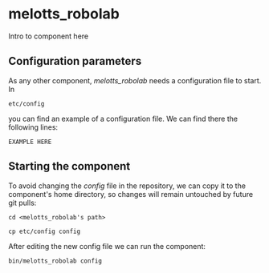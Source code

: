 # melotts_robolab
Intro to component here


## Configuration parameters
As any other component, *melotts_robolab* needs a configuration file to start. In
```
etc/config
```
you can find an example of a configuration file. We can find there the following lines:
```
EXAMPLE HERE
```

## Starting the component
To avoid changing the *config* file in the repository, we can copy it to the component's home directory, so changes will remain untouched by future git pulls:

```
cd <melotts_robolab's path> 
```
```
cp etc/config config
```

After editing the new config file we can run the component:

```
bin/melotts_robolab config
```
